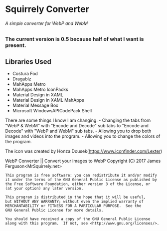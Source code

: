 # Squirrely Converter

###### A simple converter for WebP and WebM

### The current version is 0.5 because half of what I want is present.

## Libraries Used

 - Costura Fod
 - Dragablz
 - MahApps Metro
 - MahApps Metro IconPacks
 - Material Design in XAML
 - Material Design in XAML MahApps
 - Material Message Box
 - Microsoft WindowsAPICodePack Shell

There are some things I know I am changing.
	- Changing the tabs from "WebP & WebM" with "Encode and Decode" sub tabs to "Encode and Decode" with "WebP and WebM" sub tabs.
	- Allowing you to drop both images and videos into the program.
	- Allowing you to change the colors of the program.
	

The icon was created by Honza Dousek(https://www.iconfinder.com/Lexter)

WebP Converter || Convert your images to WebP
    Copyright (C) 2017  James Ferguson<MrSquirrely.net>

    This program is free software: you can redistribute it and/or modify
    it under the terms of the GNU General Public License as published by
    the Free Software Foundation, either version 3 of the License, or
    (at your option) any later version.

    This program is distributed in the hope that it will be useful,
    but WITHOUT ANY WARRANTY; without even the implied warranty of
    MERCHANTABILITY or FITNESS FOR A PARTICULAR PURPOSE.  See the
    GNU General Public License for more details.

    You should have received a copy of the GNU General Public License
    along with this program.  If not, see <http://www.gnu.org/licenses/>.
